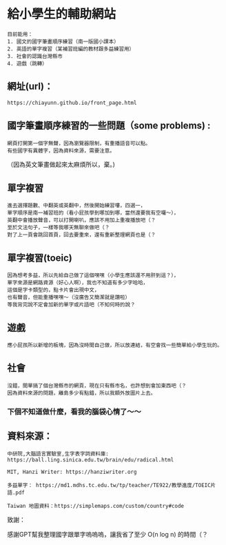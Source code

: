 # 給小學生的輔助網站
    目前能用：
    1. 國文的國字筆畫順序練習（南一版國小課本）
    2. 英語的單字複習（某補習班編的教材跟多益練習用）
    3. 社會的認識台灣縣市
    4. 遊戲（跳轉）

## 網址(url)：
    https://chiayunn.github.io/front_page.html

## 國字筆畫順序練習的一些問題（some problems) :
    網頁打開第一個字無聲，因為瀏覽器限制，有重播語音可以點。
    有些國字有異體字，因為資料來源，需要注意。

 （因為英文筆畫做起來太麻煩所以，棄。)


## 單字複習 
    進去選擇題數、中翻英或英翻中，然後開始練習嘍，四選一，
    單字順序是南一補習班的（看小屁孩學到哪加到哪，當然還要我有空囉～），
    英翻中會播放聲音，可以打開喇叭，應該不用加上重複播放吧（？
    至於文法句子，一樣等我哪天無聊來做吧（？
    對了上一頁會跳回首頁，回去要重來，還有重新整理網頁也是（？

## 單字複習(toeic)
    因為想考多益，所以先給自己做了這個嘿嘿（小學生應該還不用肝到這？），
    單字來源是網路資源（好心人啊），我也不知道有多少字哈哈，
    這個是字卡類型的，點卡片會出現中文，
    也有聲音，但能重播嘿嘿～（沒廣告又簡潔就是讚啦）
    等我背完說不定會加新的單字或片語吧（不知何時的說？

## 遊戲
    應小屁孩所以新增的板塊，因為沒時間自己做，所以放連結，有空會找一些簡單給小學生玩的。

## 社會
    沒錯，間單搞了個台灣縣市的網頁，現在只有縣市名，也許想到會加東西吧（？
    因為資料來源的問題，離島多少有點錯，所以我額外放圖片上去。


### 下個不知道做什麼，看我的腦袋心情了～～

## 資料來源：

    中研院,大腦語言實驗室,生字表字詞資料庫: https://ball.ling.sinica.edu.tw/brain/edu/radical.html

    MIT, Hanzi Writer: https://hanziwriter.org

    多益單字： https://md1.mdhs.tc.edu.tw/tp/teacher/TE922/教學進度/TOEIC片語.pdf

    Taiwan 地圖資料：https://simplemaps.com/custom/country#code

致謝：

感謝GPT幫我整理國字跟單字嗚嗚嗚，讓我省了至少 O(n log n) 的時間（？
